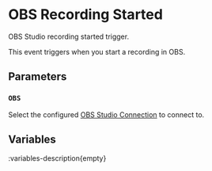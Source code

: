 # OBS Recording Started
OBS Studio recording started trigger.

This event triggers when you start a recording in OBS.

## Parameters
### `OBS`
Select the configured [OBS Studio Connection](/guide/broadcasters/obs-studio) to connect to.

## Variables
:variables-description{empty}